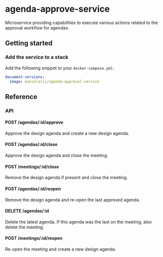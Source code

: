 # agenda-approve-service

Microservice providing capabilities to execute various actions related to the approval workflow for agendas.

## Getting started
### Add the service to a stack
Add the following snippet to your `docker-compose.yml`:

```yml
document-versions:
  image: kanselarij/agenda-approval-service
```

## Reference
### API


#### POST /agendas/:id/approve

Approve the design agenda and create a new design agenda.

#### POST /agendas/:id/close

Approve the design agenda and close the meeting.

#### POST /meetings/:id/close

Remove the design agenda if present and close the meeting.

#### POST /agendas/:id/reopen

Remove the design agenda and re-open the last approved agenda.

#### DELETE /agendas/:id

Delete the latest agenda. If this agenda was the last on the meeting, also delete the meeting.

#### POST /meetings/:id/reopen

Re-open the meeting and create a new design agenda.


